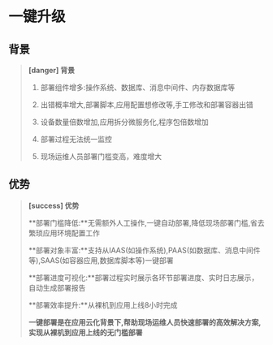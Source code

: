 # 一键升级

## 背景

> **\[danger\] 背景**
>
> 1. 部署组件增多:操作系统、数据库、消息中间件、内存数据库等
>
> 2. 出错概率增大,部署脚本,应用配置想修改等,手工修改和部署容器出错
>
> 3. 设备数量倍数增加,应用拆分微服务化,程序包倍数增加
>
> 4. 部署过程无法统一监控
>
> 5. 现场运维人员部署门槛变高，难度增大

## 优势

> **\[success\] 优势**
>
> **部署门槛降低:**无需额外人工操作,一键自动部署,降低现场部署门槛,省去繁琐应用环境配置工作
>
> **部署对象丰富:**支持从IAAS\(如操作系统\),PAAS\(如数据库、消息中间件等\),SAAS\(如容器应用,数据库脚本等\)一键部署
>
> **部署进度可视化:**部署过程实时展示各环节部署进度、实时日志展示，自动生成部署报告
>
> **部署效率提升:**从裸机到应用上线8小时完成
>
> **一键部署是在应用云化背景下,帮助现场运维人员快速部署的高效解决方案,实现从裸机到应用上线的无门槛部署**


